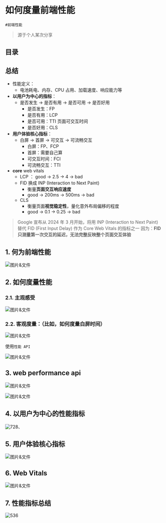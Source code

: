 
# 如何度量前端性能

`#前端性能` 

> 源于个人某次分享


## 目录
<!-- toc -->
 ## 总结 

- 性能定义：
	- 电池耗电、内存、CPU 占用、加载速度、响应能力等
- **以用户为中心的指标**：
	- 是否发生 → 是否有用 → 是否可用 → 是否好用
		- 是否发生：FP
		- 是否有用：LCP
		- 是否可用：TTI 页面可交互时间
		- 是否好用：CLS
- **用户体验核心指标**：
	- 白屏 → 首屏 → 可交互 → 可流畅交互
		- 白屏：FP、FCP
		- 首屏：需要自己算
		- 可交互时间：FCI
		- 可流畅交互：TTI
- **core** web vitals
	- LCP ： good → 2.5 → 4 → bad
	- FID 换成 INP (Interaction to Next Paint)
		- 衡量**页面交互响应速度**
		- good →  200ms → 500ms → bad
	- CLS 
		- 衡量页面**视觉稳定性**，量化意外布局偏移的程度
		- good → 0.1 → 0.25 → bad


>  Google 宣布从 2024 年 3 月开始，将用 INP (Interaction to Next Paint) 替代 FID (First Input Delay) 作为 Core Web Vitals 的指标之一
>  因为：**FID 只测量第一次交互的延迟，无法完整反映整个页面交互体验**
>  

## 1. 何为前端性能

![图片&文件](./files/20241101-8.png)

## 2. 如何度量性能

### 2.1. 主观感受

![图片&文件](./files/20241101-9.png)

### 2.2. 客观度量：（比如，如何度量白屏时间）

![图片&文件](./files/20241101-10.png)

使用`性能 API`

![图片&文件](./files/20241101-11.png)

## 3. web performance api

![图片&文件](./files/20241101-12.png)

![图片&文件](./files/20241101-13.png)

## 4. 以用户为中心的性能指标

![728](#)、

## 5. 用户体验核心指标

![图片&文件](./files/20241101-15.png)

## 6. Web Vitals

![图片&文件](./files/20241101-16.png)

## 7. 性能指标总结

![536](#)